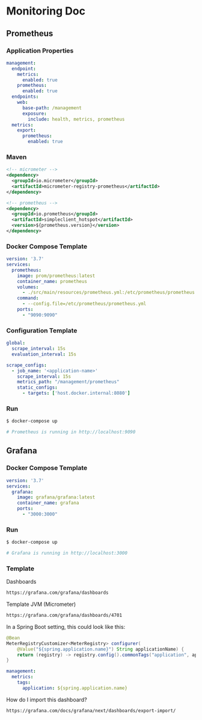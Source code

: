 # Monitoring Doc

## Prometheus

### Application Properties
```yaml
management:
  endpoint:
    metrics:
      enabled: true
    prometheus:
      enabled: true
  endpoints:
    web:
      base-path: /management
      exposure:
        include: health, metrics, prometheus
  metrics:
    export:
      prometheus:
        enabled: true
```

### Maven

```xml
<!-- micrometer -->
<dependency>
  <groupId>io.micrometer</groupId>
  <artifactId>micrometer-registry-prometheus</artifactId>
</dependency>

<!-- prometheus -->
<dependency>
  <groupId>io.prometheus</groupId>
  <artifactId>simpleclient_hotspot</artifactId>
  <version>${prometheus.version}</version>
</dependency>
```

### Docker Compose Template
```yaml
version: '3.7'
services:
  prometheus:
    image: prom/prometheus:latest
    container_name: prometheus
    volumes:
      - ./src/main/resources/prometheus.yml:/etc/prometheus/prometheus.yml
    command:
      - --config.file=/etc/prometheus/prometheus.yml
    ports:
      - "9090:9090"
```

### Configuration Template

```yaml
global:
  scrape_interval: 15s 
  evaluation_interval: 15s 

scrape_configs:
  - job_name: '<application-name>'
    scrape_interval: 15s
    metrics_path: "/management/prometheus"
    static_configs:
      - targets: ['host.docker.internal:8080']
```

### Run

```bash
$ docker-compose up

# Prometheus is running in http://localhost:9090
```


## Grafana

### Docker Compose Template

```yaml
version: '3.7'
services:
  grafana:
    image: grafana/grafana:latest
    container_name: grafana
    ports:
      - "3000:3000"
```

### Run
```bash
$ docker-compose up

# Grafana is running in http://localhost:3000
```

### Template

Dashboards
```bash
https://grafana.com/grafana/dashboards
```

Template JVM (Micrometer)
```bash
https://grafana.com/grafana/dashboards/4701
```

In a Spring Boot setting, this could look like this:
```java
@Bean
MeterRegistryCustomizer<MeterRegistry> configurer(
    @Value("${spring.application.name}") String applicationName) {
    return (registry) -> registry.config().commonTags("application", applicationName);
}
```

```yaml
management:
  metrics:
    tags:
      application: ${spring.application.name}
```



How do I import this dashboard?
```
https://grafana.com/docs/grafana/next/dashboards/export-import/
```
